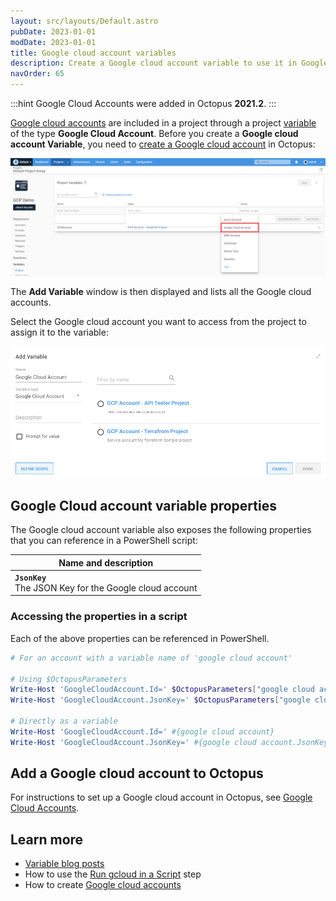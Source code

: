 ```yaml
---
layout: src/layouts/Default.astro
pubDate: 2023-01-01
modDate: 2023-01-01
title: Google cloud account variables
description: Create a Google cloud account variable to use it in Google Cloud deployment steps
navOrder: 65
---
```


:::hint
Google Cloud Accounts were added in Octopus **2021.2**.
:::

[Google cloud accounts](/docs/infrastructure/accounts/google-cloud/) are included in a project through a project [variable](/docs/projects/variables/) of the type **Google Cloud Account**. Before you create a **Google cloud account Variable**, you need to [create a Google cloud account](/docs/infrastructure/accounts/google-cloud/) in Octopus:

![Google cloud account variable](/docs/projects/variables/images/google-cloud-account-variable.png "width=500")

The **Add Variable** window is then displayed and lists all the Google cloud accounts.

Select the Google cloud account you want to access from the project to assign it to the variable:

![Google Cloud account variable selection](/docs/projects/variables/images/google-cloud-account-variable-selection.png "width=500")

## Google Cloud account variable properties

The Google cloud account variable also exposes the following properties that you can reference in a PowerShell script:

| Name and description |
| -------------------- | 
| **`JsonKey`** <br/> The JSON Key for the Google cloud account|

### Accessing the properties in a script

Each of the above properties can be referenced in PowerShell.

```powershell
# For an account with a variable name of 'google cloud account'

# Using $OctopusParameters
Write-Host 'GoogleCloudAccount.Id=' $OctopusParameters["google cloud account"]
Write-Host 'GoogleCloudAccount.JsonKey=' $OctopusParameters["google cloud account.JsonKey"]

# Directly as a variable
Write-Host 'GoogleCloudAccount.Id=' #{google cloud account}
Write-Host 'GoogleCloudAccount.JsonKey=' #{google cloud account.JsonKey}
```

## Add a Google cloud account to Octopus

For instructions to set up a Google cloud account in Octopus, see [Google Cloud Accounts](/docs/infrastructure/accounts/google-cloud/).

## Learn more

- [Variable blog posts](https://octopus.com/blog/tag/variables)
- How to use the [Run gcloud in a Script](/docs/deployments/google-cloud/run-gcloud-script/) step
- How to create [Google cloud accounts](/docs/infrastructure/accounts/google-cloud/)

